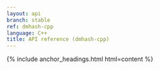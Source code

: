 ```yaml
---
layout: api
branch: stable
ref: dmhash-cpp
language: C++
title: API reference (dmhash-cpp)
---
```

{% include anchor_headings.html html=content %}